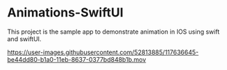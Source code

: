 # Animations-SwiftUI
This project is the sample app to demonstrate animation in IOS using swift and swiftUI.

https://user-images.githubusercontent.com/52813885/117636645-be44dd80-b1a0-11eb-8637-0377bd848b1b.mov
